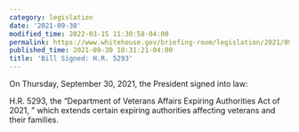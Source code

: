 ```yaml
---
category: legislation
date: '2021-09-30'
modified_time: 2022-03-15 11:30:58-04:00
permalink: https://www.whitehouse.gov/briefing-room/legislation/2021/09/30/bill-signed-h-r-5293/
published_time: 2021-09-30 10:31:21-04:00
title: 'Bill Signed: H.R. 5293'
---
```

 
On Thursday, September 30, 2021, the President signed into law:  
  
H.R. 5293, the “Department of Veterans Affairs Expiring Authorities Act
of 2021, ” which extends certain expiring authorities affecting veterans
and their families.
